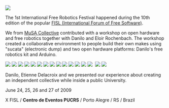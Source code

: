 <img src="http://farm3.staticflickr.com/2866/11311165486_27ba7bc234_o.jpg" />

The 1st International Free Robotics Festival happened during the 10th edition of the popular [FISL (International Forum of Free Software)](http://fisl.softwarelivre.org). 

We from [MuSA Collective](http://musa.cc) contributed with a workshop on open hardware and free robotics together with Danilo and Eloir Rochenbach. The workshop created a collaborative environment to people build their own makes using "sucata" (electronic dump) and two open hardware platforms: Danilo's free robotics kit and Arduino.

<img src="http://farm8.staticflickr.com/7361/11311167606_1b186bfede_b.jpg" />

<img src="http://farm6.staticflickr.com/5525/11311248573_ea18529260_b.jpg" />
<img src="http://farm8.staticflickr.com/7366/11311166286_36f6e74911_b.jpg" />
<img src="http://farm6.staticflickr.com/5511/11311202264_e217a1e469_b.jpg" />
<img src="http://farm8.staticflickr.com/7306/11311252993_00a3c96df7_b.jpg" />
<img src="http://farm6.staticflickr.com/5476/11311253943_e98345c4ee_b.jpg" />
<img src="http://farm8.staticflickr.com/7359/11311131305_9b12b11a63_b.jpg" />
<img src="http://farm6.staticflickr.com/5487/11311172956_dab46ebf8e_b.jpg" />
<img src="http://farm4.staticflickr.com/3715/11311256793_544d7451f6_b.jpg" />
<img src="http://farm3.staticflickr.com/2887/11311207774_481e237baa_o.jpg" />
<img src="http://farm6.staticflickr.com/5543/11311166876_62f3c91d78_o.jpg" />
<img src="http://farm3.staticflickr.com/2822/11311134635_088ef022d1_o.jpg" />
<img src="http://farm4.staticflickr.com/3687/11311210374_2afee7b987_o.jpg" />
<img src="http://farm6.staticflickr.com/5517/11311136825_d1d4c03407_b.jpg" />
<img src="" />



<img src="http://farm6.staticflickr.com/5543/11311166876_62f3c91d78_o.jpg" />
<img src="http://farm3.staticflickr.com/2851/11311174476_21f5329bf8_o.jpg" />

Danilo, Etienne Delacroix and we presented our experience about creating an independent collective while inside a public University.

June 24, 25, 26 and 27 of 2009

X FISL / __Centro de Eventos PUCRS__ / Porto Alegre / RS / Brazil

<!-- tags: gallery, workshop, highlight; year: 2009 -->
